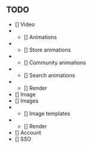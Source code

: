 ## TODO

- [] Video
-
    - [] Animations
-
    - [] Store animations
-
    - [] Community animations
-
    - [] Search animations
-
    - [] Render
- [] Image
- [] Images
-
    - [] Image templates
-
    - [] Render
- [] Account
- [] SSO
